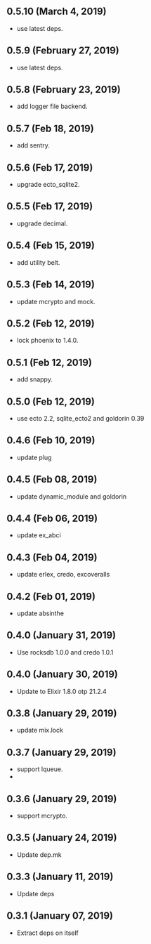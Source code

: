 ## 0.5.10 (March 4, 2019)
  - use latest deps.

## 0.5.9 (February 27, 2019)
  - use latest deps.

## 0.5.8 (February 23, 2019)
  - add logger file backend.

## 0.5.7 (Feb 18, 2019)
  - add sentry.

## 0.5.6 (Feb 17, 2019)
  - upgrade ecto_sqlite2.

## 0.5.5 (Feb 17, 2019)
  - upgrade decimal.

## 0.5.4 (Feb 15, 2019)
  - add utility belt.

## 0.5.3 (Feb 14, 2019)
  - update mcrypto and mock.

## 0.5.2 (Feb 12, 2019)
  - lock phoenix to 1.4.0.

## 0.5.1 (Feb 12, 2019)
  - add snappy.

## 0.5.0 (Feb 12, 2019)
  - use ecto 2.2, sqlite_ecto2 and goldorin 0.39

## 0.4.6 (Feb 10, 2019)
  - update plug

## 0.4.5 (Feb 08, 2019)
  - update dynamic_module and goldorin

## 0.4.4 (Feb 06, 2019)
  - update ex_abci

## 0.4.3 (Feb 04, 2019)
  - update erlex, credo, excoveralls

## 0.4.2 (Feb 01, 2019)
  - update absinthe

## 0.4.0 (January 31, 2019)
  - Use rocksdb 1.0.0 and credo 1.0.1

## 0.4.0 (January 30, 2019)
  - Update to Elixir 1.8.0 otp 21.2.4

## 0.3.8 (January 29, 2019)
  - update mix.lock

## 0.3.7 (January 29, 2019)
  - support lqueue.
  -
## 0.3.6 (January 29, 2019)
  - support mcrypto.

## 0.3.5 (January 24, 2019)
  - Update dep.mk

## 0.3.3 (January 11, 2019)
  - Update deps

## 0.3.1 (January 07, 2019)
  - Extract deps on itself

